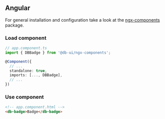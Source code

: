 ## Angular

For general installation and configuration take a look at
the [ngx-components](https://www.npmjs.com/package/@db-ui/ngx-components) package.

### Load component

```ts app.component.ts
// app.component.ts
import { DBBadge } from '@db-ui/ngx-components';

@Component({
  // ...
  standalone: true,
  imports: [..., DBBadge],
  // ...
})
```

### Use component

```html app.component.html
<!-- app.component.html -->
<db-badge>Badge</db-badge>
```
